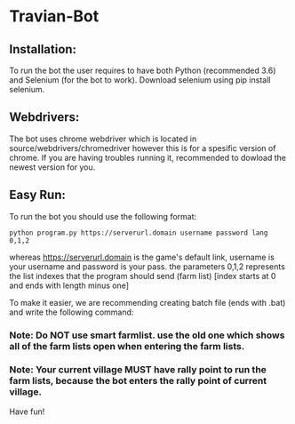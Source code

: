 # Travian-Bot

## Installation:
To run the bot the user requires to have both Python (recommended 3.6) and Selenium (for the bot to work). 
Download selenium using pip install selenium. 
 
## Webdrivers: 
The bot uses chrome webdriver which is located in source/webdrivers/chromedriver however this is for a spesific version of chrome. 
If you are having troubles running it, recommended to dowload the newest version for you. 
 
## Easy Run: 
To run the bot you should use the following format: 
```
python program.py https://serverurl.domain username password lang 0,1,2
```
whereas https://serverurl.domain is the game's default link, username is your username and password is your pass. 
the parameters 0,1,2 represents the list indexes that the program should send (farm list) [index starts at 0 and ends with length minus one] 
 
To make it easier, we are recommending creating batch file (ends with .bat) and write the following command: 
  
### Note: Do NOT use smart farmlist. use the old one which shows all of the farm lists open when entering the farm lists. 
### Note: Your current village MUST have rally point to run the farm lists, because the bot enters the rally point of current village. 
 
Have fun! 
